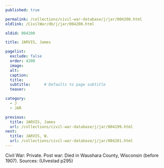 ```yaml
---
published: true

permalink: /collections/civil-war-database/j/jar/004200.html
oldlink: /CivilWar/db/j/jar/004200.html

oldid: 004200

title: JARVIS, James

pagelist:
  exclude: false
  order: 4200
  image: 
  alt:
  caption:
  title:
  subtitle:      # Defaults to page subtitle
  teaser:

category: 
  - J 
  - JAR

previous:
  title: JARVIS, James
  url: /collections/civil-war-database/j/jar/004199.html  
next:
  title: JARVIS, W.
  url: /collections/civil-war-database/j/jar/004201.html   
---
```

Civil War: Private. Post war: Died in Waushara County, Wisconsin (before 1907). Sources: (Ulvestad p295)